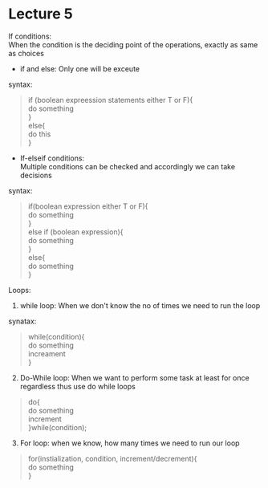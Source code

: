 # **Lecture 5**


If conditions:  
When the condition is the deciding point of the operations, exactly as same as choices

* if and else: Only one will be exceute

syntax: 
>if (boolean expreession statements either T or F){  
    do something  
}     
else{  
    do this  
}

* If-elseif conditions:  
Multiple conditions can be checked and accordingly we can take decisions

syntax:     
>if(boolean expression either T or F){  
    do something  
}  
else if (boolean expression){  
    do something  
}  
else{  
    do something  
}


Loops:
1. while loop: When we don't know the no of times we need to run the loop

synatax:
> while(condition){  
    do something  
    increament  
}

2. Do-While loop: When we want to perform some task at least for once regardless thus use do while loops

> do{  
    do something  
    increment  
}while(condition);  

3. For loop: when we know, how many times we need to run our loop

> for(instialization, condition, increment/decrement){  
    do something  
}





 